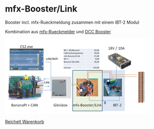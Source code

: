 mfx-Booster/Link
================

Booster incl. mfx-Rueckmeldung zusammen mit einem IBT-2 Modul

Kombination aus [mfx-Rueckmelder](http://www.persmodelrailroad.net/mfx_boost.html) und [DCC Booster](http://www.trainelectronics.com/DCC_Arduino/DCC_Booster) 

[!["mfx-BoosterLink"](https://github.com/GBert/misc/raw/master/mfx-link/pictures/mfx-BoosterLink_sketch_s.png)](https://github.com/GBert/misc/raw/master/mfx-link/pictures/mfx-BoosterLink_sketch.png)

[Reichelt Warenkorb](https://www.reichelt.de/my/1341110)


